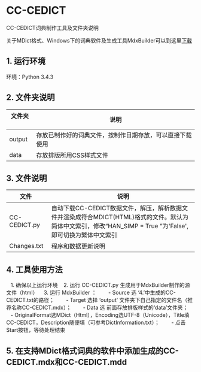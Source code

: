 # CC-CEDICT

CC-CEDICT词典制作工具及文件夹说明

关于MDict格式、Windows下的词典软件及生成工具MdxBuilder可以到这里[下载](http://www.octopus-studio.com/download.cn.htm)

## 1. 运行环境

环境：Python 3.4.3

## 2. 文件夹说明

文件夹   |   说明
--------|----------------------------------------------------
output  | 存放已制作好的词典文件，按制作日期存放，可以直接下载使用
data    | 存放排版所用CSS样式文件

## 3. 文件说明

文件   |   说明
--------------|------------------------------------------------------------------------
CC-CEDICT.py  |  自动下载CC-CEDICT数据文件，解压，解析数据文件并渲染成符合MDICT(HTML)格式的文件。默认为简体中文索引，修改“HAN_SIMP = True ”为'False', 即可切换为繁体中文索引
Changes.txt  |  程序和数据更新说明

## 4. 工具使用方法

    1. 确保以上运行环境
    2. 运行 CC-CEDICT.py 生成用于MdxBuilder制作的源文件（html）
    3. 运行 MdxBuilder ：
        - Source 选 ‘4.’中生成的CC-CEDICT.txt的路径；
        - Target 选择 ‘output’ 文件夹下自己指定的文件名（推荐名称CC-CEDICT.mdx）；
        - Data 选 前面存放排版样式的‘data’文件夹；
        - OriginalFormat选MDict（Html），Encoding选UTF-8（Unicode），Title填CC-CEDICT，Description随便填（可参考DictInformation.txt）；
        - 点击Start按钮，等待处理结束
        
## 5. 在支持MDict格式词典的软件中添加生成的CC-CEDICT.mdx和CC-CEDICT.mdd
